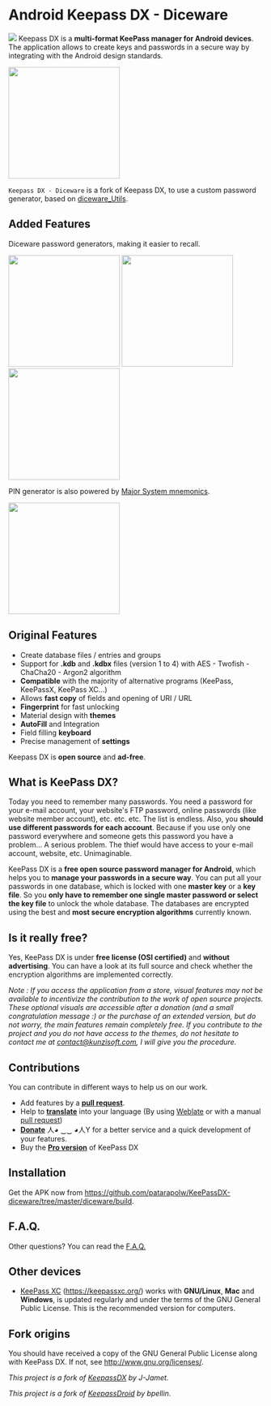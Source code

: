 # Android Keepass DX - Diceware

<img src="https://raw.githubusercontent.com/Kunzisoft/KeePassDX/master/art/icon.png"> Keepass DX is a **multi-format KeePass manager for Android devices**. The application allows to create keys and passwords in a secure way by integrating with the Android design standards.

<img src="https://raw.githubusercontent.com/Kunzisoft/KeePassDX/master/art/screen.jpg" width="220">

`Keepass DX - Diceware` is a fork of Keepass DX, to use a custom password generator, based on [diceware_Utils](https://github.com/patarapolw/diceware_utils).

## Added Features

Diceware password generators, making it easier to recall.

<p>
  <img src="https://github.com/patarapolw/KeePassDX-diceware/raw/master/diceware/password_generator_choice.png" width="220">
  <img src="https://github.com/patarapolw/KeePassDX-diceware/raw/master/diceware/mod_diceware.png" width="220">
  <img src="https://github.com/patarapolw/KeePassDX-diceware/raw/master/diceware/diceware.png" width="220">
</p>

PIN generator is also powered by [Major System mnemonics](https://en.wikipedia.org/wiki/Mnemonic_major_system).

<img src="https://github.com/patarapolw/KeePassDX-diceware/raw/master/diceware/pin.png" width="220">

## Original Features

 * Create database files / entries and groups
 * Support for **.kdb** and **.kdbx** files (version 1 to 4) with AES - Twofish - ChaCha20 - Argon2 algorithm
 * **Compatible** with the majority of alternative programs (KeePass, KeePassX, KeePass XC...)
 * Allows **fast copy** of fields and opening of URI / URL
 * **Fingerprint** for fast unlocking
 * Material design with **themes**
 * **AutoFill** and Integration
 * Field filling **keyboard**
 * Precise management of **settings**

Keepass DX is **open source** and **ad-free**. 

## What is KeePass DX?

Today you need to remember many passwords. You need a password for your e-mail account, your website's FTP password, online passwords (like website member account), etc. etc. etc. The list is endless. Also, you **should use different passwords for each account**. Because if you use only one password everywhere and someone gets this password you have a problem... A serious problem. The thief would have access to your e-mail account, website, etc. Unimaginable.

KeePass DX is a **free open source password manager for Android**, which helps you to **manage your passwords in a secure way**. You can put all your passwords in one database, which is locked with one **master key** or a **key file**. So you **only have to remember one single master password or select the key file** to unlock the whole database. The databases are encrypted using the best and **most secure encryption algorithms** currently known.

## Is it really free?

Yes, KeePass DX is under **free license (OSI certified)** and **without advertising**. You can have a look at its full source and check whether the encryption algorithms are implemented correctly.

*Note : If you access the application from a store, visual features may not be available to incentivize the contribution to the work of open source projects. These optional visuals are accessible after a donation (and a small congratulation message :) or the purchase of an extended version, but do not worry, the main features remain completely free. If you contribute to the project and you do not have access to the themes, do not hesitate to contact me at [contact@kunzisoft.com](contact@kunzisoft.com), I will give you the procedure.*

## Contributions

You can contribute in different ways to help us on our work.

* Add features by a **[pull request](https://help.github.com/articles/about-pull-requests/)**.
* Help to **[translate](https://hosted.weblate.org/projects/keepass-dx/strings/)** into your language (By using [Weblate](https://hosted.weblate.org/projects/keepass-dx/) or with a manual [pull request](https://help.github.com/articles/about-pull-requests/))
* **[Donate](https://www.kunzisoft.com/donation)**  人◕ ‿‿ ◕人Y for a better service and a quick development of your features.
* Buy the **[Pro version](https://play.google.com/store/apps/details?id=com.kunzisoft.keepass.pro)** of KeePass DX

## Installation

Get the APK now from https://github.com/patarapolw/KeePassDX-diceware/tree/master/diceware/build.
	
## F.A.Q.

Other questions? You can read the [F.A.Q.](https://github.com/Kunzisoft/KeePassDX/blob/master/FAQ.md) 
	
## Other devices

- [KeePass XC](https://keepassxc.org/) (https://keepassxc.org/) works with **GNU/Linux**, **Mac** and **Windows**, is updated regularly and under the terms of the GNU General Public License. This is the recommended version for computers.

## Fork origins
  You should have received a copy of the GNU General Public License
  along with KeePass DX.  If not, see <http://www.gnu.org/licenses/>.
  
  *This project is a fork of [KeepassDX](https://github.com/Kunzisoft/KeePassDX) by J-Jamet.*
  
  *This project is a fork of [KeepassDroid](https://github.com/bpellin/keepassdroid) by bpellin.*
